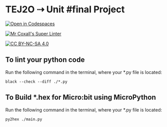# TEJ2O ⇢ Unit #final Project

[![Open in Codespaces](https://classroom.github.com/assets/launch-codespace-7f7980b617ed060a017424585567c406b6ee15c891e84e1186181d67ecf80aa0.svg)](https://classroom.github.com/open-in-codespaces?assignment_repo_id=13536744)

[![Mr Coxall's Super Linter](https://github.com/MTHS-TEJ2O-1-2023/TEJ2O-Final-Project-william-simard/workflows/Mr%20Coxall's%20Super%20Linter/badge.svg)](https://github.com/MTHS-TEJ2O-1-2023/TEJ2O-Final-Project-william-simard/actions)

[![CC BY-NC-SA 4.0](https://img.shields.io/badge/License-CC%20BY--NC--SA%204.0-blue.svg)](./LICENSE)


## To lint your python code

Run the following command in the terminal, where your *.py file is located:

```console
black --check --diff ./*.py
```
## To Build *.hex for Micro:bit using MicroPython

Run the following command in the terminal, where your *.py file is located:

``` bash
py2hex ./main.py
```